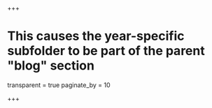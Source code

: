 +++
# This causes the year-specific subfolder to be part of the parent "blog" section
transparent = true
paginate_by = 10

+++
